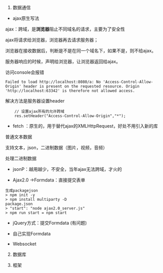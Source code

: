 1. 数据通信

- ajax原生写法

ajax：跨域，是**浏览器**阻止不同域名的请求，主要为了安全性
[](../ajax/ajax.js)
[](../ajax/ajax.html)

ajax将请求给浏览器，浏览器再去请求服务器；

浏览器在接收数据后，判断是不是在同一个域名下，如果不是，则不给ajax。

服务器响应的时候，声明给浏览器，让浏览器返回给ajax。

访问console会报错
```
Failed to load http://localhost:8080/a: No 'Access-Control-Allow-Origin' header is present on the requested resource. Origin 'http://localhost:63342' is therefore not allowed access.
```

解决方法是服务器设置header
```
    // 设置ajax所有的允许跨域
    res.setHeader("Access-Control-Allow-Origin","*");
```

- fetch ：原生的，用于替代ajax的XMLHttpRequest，好处不用引入新的库

普通文本数据
[](../fetch/fetch.html)

支持文本，json，二进制数据（图片，视频，音频）

处理二进制数据
[](../fetch/fetch_blob.html)

- jsonP：越用越少，不安全，当年ajax无法跨域，才火的

- Ajax2.0 ->Formdata：直接提交表单

[](../ajax/ajax2.0.html)
[](../ajax/ajax2.0_server.js)

    生成packagejson
    > npm init -y
    > npm install multiparty -D
    package.json
    > "start": "node ajax2.0_server.js"
    > npm run start = npm start 

- jQuery方式：提交Formdata (有问题)
[](../ajax/ajax2.0-jquery.html)
[](../ajax/ajax2.0_server.js)


- 自己实现Formdata
[](../ajax/my-formdata-jquery.html)
[](../ajax/ajax2.0_server.js)

- Websocket


2. 数据库

3. 框架